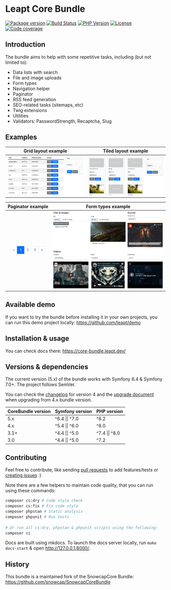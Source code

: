 Leapt Core Bundle
=================

[![Package version](https://img.shields.io/packagist/v/leapt/core-bundle.svg?style=flat-square)](https://packagist.org/packages/leapt/core-bundle)
[![Build Status](https://img.shields.io/github/actions/workflow/status/leapt/core-bundle/continuous-integration.yml?branch=4.x&style=flat-square)](https://github.com/leapt/core-bundle/actions?query=workflow%3A%22Continuous+Integration%22)
[![PHP Version](https://img.shields.io/packagist/php-v/leapt/core-bundle.svg?branch=4.x&style=flat-square)](https://travis-ci.org/leapt/core-bundle?branch=4.x)
[![License](https://img.shields.io/badge/license-MIT-red.svg?style=flat-square)](LICENSE)
[![Code coverage](https://img.shields.io/codecov/c/github/leapt/core-bundle?style=flat-square)](https://codecov.io/gh/leapt/core-bundle/branch/4.x)

Introduction
------------

The bundle aims to help with some repetitive tasks, including (but not limited to):

- Data lists with search
- File and image uploads
- Form types
- Navigation helper
- Paginator
- RSS feed generation
- SEO-related tasks (sitemaps, etc)
- Twig extensions
- Utilities
- Validators: PasswordStrength, Recaptcha, Slug

Examples
--------

| Grid layout example | Tiled layout example |
| --- | --- |
| ![Example of grid datalist layout](docs/images/datalist-grid-demo.webp "Example of grid datalist layout") | ![Example of tiled datalist layout](docs/images/datalist-tiled-demo.webp "Example of tiled datalist layout") |

| Paginator example | Form types example |
| --- | --- |
| ![Example of paginator](docs/images/paginator-demo.webp "Example of paginator") | ![Example of form types](docs/images/form-types-demo.webp "Example of form types") |

Available demo
--------------

If you want to try the bundle before installing it in your own projects, you can 
run this demo project locally: https://github.com/leapt/demo

Installation & usage
--------------------

You can check docs there: https://core-bundle.leapt.dev/

Versions & dependencies
-----------------------

The current version (5.x) of the bundle works with Symfony 6.4 & Symfony 7.0+.
The project follows SemVer.

You can check the [changelog](CHANGELOG-5.x.md) for version 4 and the [upgrade document](UPGRADE-5.x.md) when upgrading
from 4.x bundle version.

| CoreBundle version | Symfony version | PHP version    |
|--------------------|-----------------|----------------|
| 5.x                | ^6.4 \|\| ^7.0  | ^8.2           |
| 4.x                | ^5.4 \|\| ^6.0  | ^8.0           |
| 3.1+               | ^4.4 \|\| ^5.0  | ^7.4 \|\| ^8.0 |
| 3.0                | ^4.4 \|\| ^5.0  | ^7.2           |

Contributing
------------

Feel free to contribute, like sending [pull requests](https://github.com/leapt/core-bundle/pulls) to add features/tests
or [creating issues](https://github.com/leapt/core-bundle/issues) :)

Note there are a few helpers to maintain code quality, that you can run using these commands:

```bash
composer cs:dry # Code style check
composer cs:fix # Fix code style
composer phpstan # Static analysis
composer phpunit # Run tests

# Or run all cs:dry, phpstan & phpunit scripts using the following:
composer ci
```

Docs are built using mkdocs. To launch the docs server locally, run `make docs-start` & open http://127.0.0.1:8000/.

History
-------

This bundle is a maintained fork of the SnowcapCore Bundle: https://github.com/snowcap/SnowcapCoreBundle
